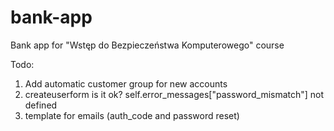 # bank-app
Bank app for "Wstęp do Bezpieczeństwa Komputerowego" course


Todo:
1. Add automatic customer group for new accounts
2. createuserform is it ok? self.error_messages["password_mismatch"] not defined
3. template for emails (auth_code and password reset)